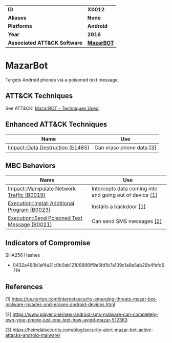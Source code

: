 
<table>
<tr>
<td><b>ID</b></td>
<td><b>X0012</b></td>
</tr>
<tr>
<td><b>Aliases</b></td>
<td><b>None</b></td>
</tr>
<tr>
<td><b>Platforms</b></td>
<td><b>Android</b></td>
</tr>
<tr>
<td><b>Year</b></td>
<td><b>2016</b></td>
</tr>
<tr>
<td><b>Associated ATT&CK Software</b></td>
<td><b><a href="https://attack.mitre.org/software/S0303/">MazarBOT</a></b></td>
</tr>
</table>


MazarBot
==========
Targets Android phones via a poisoned text message.

ATT&CK Techniques
-----------------
See ATT&CK: [MazarBOT - Techniques Used](https://attack.mitre.org/software/S0303/).

Enhanced ATT&CK Techniques
---------
|Name|Use|
|---|---|
|[Impact::Data Destruction (E1485)](../impact/data-destruction.md)|Can erase phone data  [[3]](#3)|


MBC Behaviors
---------
|Name|Use|
|---|---|
|[Impact::Manipulate Network Traffic (B0019)](../impact/manipulate-network-traffic.md)|Intercepts data coming into and going out of device [[1]](#1)|
|[Execution::Install Additional Program (B0023)](../execution/install-additional-program.md)|Installs a backdoor  [[1]](#1)|
|[Execution::Send Poisoned Text Message (B0021)](../execution/send-poisoned-text-message.md)|Can send SMS messages  [[2]](#2)|

Indicators of Compromise
------------------------
SHA256 Hashes
- 0432a460b1af4a31c0b0ab12106886ff9e5fd1b7a109c1a9e5ab29b4fafd6719

## References

<a name="1">[1]</a> https://us.norton.com/internetsecurity-emerging-threats-mazar-bot-malware-invades-and-erases-android-devices.html

<a name="2">[2]</a> https://www.player.one/new-android-sms-malware-can-completely-own-your-phone-just-one-text-how-avoid-mazar-512363

<a name="3">[3]</a> https://heimdalsecurity.com/blog/security-alert-mazar-bot-active-attacks-android-malware/
